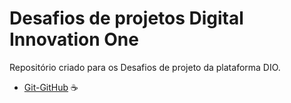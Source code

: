 # Desafios de projetos Digital Innovation One
Repositório criado para os Desafios de projeto da plataforma DIO.

- [Git-GitHub](https://github.com/FellipeToledo/projetosDIO/tree/main/git-github) :coffee:

